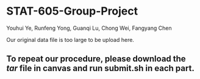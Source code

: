 # STAT-605-Group-Project
  
Youhui Ye, Runfeng Yong, Guanqi Lu, Chong Wei, Fangyang Chen

Our original data file is too large to be upload here.

## To repeat our procedure, please download the *tar* file in canvas and run submit.sh in each part.
